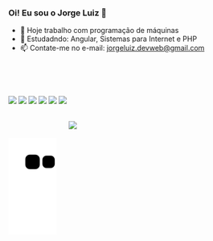 ### Oi! Eu sou o Jorge Luiz 👋


- 🔭 Hoje trabalho com programação de máquinas
- 🌱 Estudadndo: Angular, Sistemas para Internet e PHP
- 📫 Contate-me no e-mail: jorgeluiz.devweb@gmail.com
<div style ="display: inline_block"><br>
<img width="40px" 
src="https://cdn.jsdelivr.net/gh/devicons/devicon/icons/angularjs/angularjs-original.svg" vspace="50px" />
  <img width="40px"
    src="https://cdn.jsdelivr.net/gh/devicons/devicon/icons/javascript/javascript-original.svg" vspace="50px" />
<img width="40px"
src="https://cdn.jsdelivr.net/gh/devicons/devicon/icons/css3/css3-original.svg" vspace="50px"/>
<img width="40px"
src="https://cdn.jsdelivr.net/gh/devicons/devicon/icons/html5/html5-original.svg" vspace="50px"/>
<img width="40px"
src="https://cdn.jsdelivr.net/gh/devicons/devicon/icons/php/php-original.svg" vspace="50px"/>
<img width="40px"
src="https://cdn.jsdelivr.net/gh/devicons/devicon/icons/mysql/mysql-original-wordmark.svg" vspace="50px"/>
<img width="40px"
src="https://cdn.jsdelivr.net/gh/devicons/devicon/icons/vscode/vscode-original-wordmark.svg" />
</div>

 ![Snake animation](https://github.com/jorgedevweb/jorgedevweb/blob/dist/github-contribution-grid-snake.svg)


          
          
          
          

